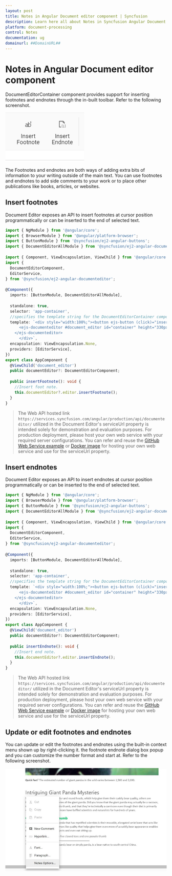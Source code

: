```yaml
---
layout: post
title: Notes in Angular Document editor component | Syncfusion
description: Learn here all about Notes in Syncfusion Angular Document editor component of Syncfusion Essential JS 2 and more.
platform: document-processing
control: Notes 
documentation: ug
domainurl: ##DomainURL##
---
```


# Notes in Angular Document editor component

DocumentEditorContainer component provides support for inserting footnotes and endnotes through the in-built toolbar. Refer to the following screenshot.

![Insert footnote endnote](images/note-toolbar.jpg)

The Footnotes and endnotes are both ways of adding extra bits of information to your writing outside of the main text. You can use footnotes and endnotes to add side comments to your work or to place other publications like books, articles, or websites.

## Insert footnotes

Document Editor exposes an API to insert footnotes at cursor position programmatically or can be inserted to the end of selected text.

```typescript
import { NgModule } from '@angular/core';
import { BrowserModule } from '@angular/platform-browser';
import { ButtonModule } from '@syncfusion/ej2-angular-buttons';
import { DocumentEditorAllModule } from '@syncfusion/ej2-angular-documenteditor';

import { Component, ViewEncapsulation, ViewChild } from '@angular/core';
import {
  DocumentEditorComponent,
  EditorService,
} from '@syncfusion/ej2-angular-documenteditor';

@Component({
  imports: [ButtonModule, DocumentEditorAllModule],

  standalone: true,
  selector: 'app-container',
  //specifies the template string for the DocumentEditorContainer component
  template: `<div style="width:100%;"><button ejs-button (click)="insertFootnote()" >Insert Footnote</button>
      <ejs-documenteditor #document_editor id="container" height="330px" style="display:block" [enableEditor]=true>
    </ejs-documenteditor>
      </div>`,
  encapsulation: ViewEncapsulation.None,
  providers: [EditorService],
})
export class AppComponent {
  @ViewChild('document_editor')
  public documentEditor?: DocumentEditorComponent;

  public insertFootnote(): void {
    //Insert foot note.
    this.documentEditor?.editor.insertFootnote();
  }
}
```

> The Web API hosted link `https://services.syncfusion.com/angular/production/api/documenteditor/` utilized in the Document Editor's serviceUrl property is intended solely for demonstration and evaluation purposes. For production deployment, please host your own web service with your required server configurations. You can refer and reuse the [GitHub Web Service example](https://github.com/SyncfusionExamples/EJ2-DocumentEditor-WebServices) or [Docker image](https://hub.docker.com/r/syncfusion/word-processor-server) for hosting your own web service and use for the serviceUrl property.

## Insert endnotes

Document Editor exposes an API to insert endnotes at cursor position programmatically or can be inserted to the end of selected text.

```typescript
import { NgModule } from '@angular/core';
import { BrowserModule } from '@angular/platform-browser';
import { ButtonModule } from '@syncfusion/ej2-angular-buttons';
import { DocumentEditorAllModule } from '@syncfusion/ej2-angular-documenteditor';

import { Component, ViewEncapsulation, ViewChild } from '@angular/core';
import {
  DocumentEditorComponent,
  EditorService,
} from '@syncfusion/ej2-angular-documenteditor';

@Component({
  imports: [ButtonModule, DocumentEditorAllModule],

  standalone: true,
  selector: 'app-container',
  //specifies the template string for the DocumentEditorContainer component
  template: `<div style="width:100%;"><button ejs-button (click)="insertEndnote()" >Insert Endnote</button>
      <ejs-documenteditor #document_editor id="container" height="330px" style="display:block" [enableEditor]=true>
    </ejs-documenteditor>
      </div>`,
  encapsulation: ViewEncapsulation.None,
  providers: [EditorService],
})
export class AppComponent {
  @ViewChild('document_editor')
  public documentEditor?: DocumentEditorComponent;

  public insertEndnote(): void {
    //Insert end note.
    this.documentEditor?.editor.insertEndnote();
  }
}
```

> The Web API hosted link `https://services.syncfusion.com/angular/production/api/documenteditor/` utilized in the Document Editor's serviceUrl property is intended solely for demonstration and evaluation purposes. For production deployment, please host your own web service with your required server configurations. You can refer and reuse the [GitHub Web Service example](https://github.com/SyncfusionExamples/EJ2-DocumentEditor-WebServices) or [Docker image](https://hub.docker.com/r/syncfusion/word-processor-server) for hosting your own web service and use for the serviceUrl property.

## Update or edit footnotes and endnotes

You can update or edit the footnotes and endnotes using the built-in context menu shown up by right-clicking it.
the footnote endnote dialog box popup and you can customize the number format and start at. Refer to the following screenshot.

![Update or edit footnotes and endnotes](images/notes-option.jpg)
